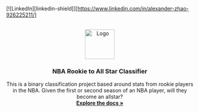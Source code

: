 <!-- Improved compatibility of back to top link: See: https://github.com/othneildrew/Best-README-Template/pull/73 -->
<a name="readme-top"></a>
<!--
*** Thanks for checking out the Best-README-Template. If you have a suggestion
*** that would make this better, please fork the repo and create a pull request
*** or simply open an issue with the tag "enhancement".
*** Don't forget to give the project a star!
*** Thanks again! Now go create something AMAZING! :D
-->



<!-- PROJECT SHIELDS -->
<!--
*** I'm using markdown "reference style" links for readability.
*** Reference links are enclosed in brackets [ ] instead of parentheses ( ).
*** See the bottom of this document for the declaration of the reference variables
*** for contributors-url, forks-url, etc. This is an optional, concise syntax you may use.
*** https://www.markdownguide.org/basic-syntax/#reference-style-links
-->

[![LinkedIn][linkedin-shield]][https://www.linkedin.com/in/alexander-zhao-926225211/]



<!-- PROJECT LOGO -->
<br />
<div align="center">
  <a href="https://github.com/alexzhaoo/nbaprediction">
    <img src="images/logo.png" alt="Logo" width="80" height="80">
  </a>

<h3 align="center">NBA Rookie to All Star Classifier</h3>

  <p align="center">
    This is a binary classification project based around stats from rookie players in the NBA. Given the first or second season of an NBA player, will they become an allstar?
    <br />
    <a href="https://github.com/alexzhaoo/nbaprediction"><strong>Explore the docs »</strong></a>
    <br />
    <br />
  </p>
</div>





